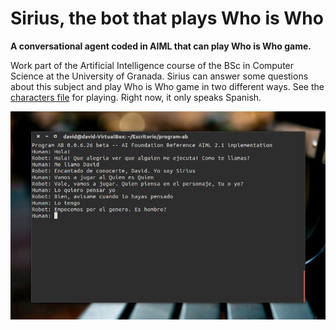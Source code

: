 # Sirius, the bot that plays Who is Who
**A conversational agent coded in AIML that can play Who is Who game.**

Work part of the Artificial Intelligence course of the BSc in Computer Science at the University of Granada.
Sirius can answer some questions about this subject and play Who is Who game in two different ways. See the
[characters file](https://github.com/dvcarrillo/sirius-AI/blob/master/Characters.pdf) for playing.
Right now, it only speaks Spanish.

![sirius-screenshot](https://raw.githubusercontent.com/dvcarrillo/sirius-AI/master/screenshot.png)
